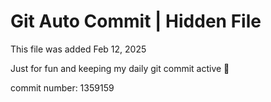 # Git Auto Commit | Hidden File

This file was added Feb 12, 2025

Just for fun and keeping my daily git commit active 🤪

commit number: 1359159
